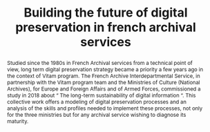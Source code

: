 ---
abstract: Studied since the 1980s in French Archival services from a technical point
  of view, long term digital preservation strategy became a priority a few years ago
  in the context of Vitam program. The French Archive Interdepartmental Service, in
  partnership with the Vitam program team and the Ministries of Culture (National
  Archives), for Europe and Foreign Affairs and of Armed Forces, commissioned a study
  in 2018 about “ The long-term sustainability of digital information “. This collective
  work offers a modeling of digital preservation processes and an analysis of the
  skills and profiles needed to implement these processes, not only for the three
  ministries but for any archival service wishing to diagnose its maturity.
creators:
- Stéphanie Roussel
- Édouard Vasseur
- Marion Humbert
date: null
document_url: https://services.phaidra.univie.ac.at/api/object/o:1079746/download
grand_parent: iPRES
institutions: []
keywords: []
landing_page_url: https://phaidra.univie.ac.at/o:1079746
language: eng
layout: publication
license: CC BY 4.0 International
notes_url: null
parent: iPRES 2019
publication_type: paper
size: 283884
slides_url: null
source_name: iPRES
stream_url: null
title: 'Building the future of digital preservation in french archival services '
year: 2019
---